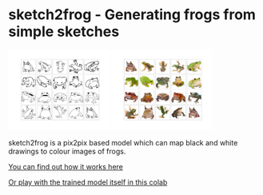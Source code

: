 # sketch2frog - Generating frogs from simple sketches

<div>
<img src="sketch2frog/reports/figures/hand_drawn_input.png" alt="frog sketches" width="40%"/>
<img src="sketch2frog/reports/figures/hand_preds_0.png" alt="generated frog images" width="40%"/>
</div>

sketch2frog is a pix2pix based model which can map black and white drawings to colour images of frogs.

[You can find out how it works here](https://github.com/yleneb/sketch2frog/blob/master/sketch2frog/reports/Report.ipynb)

[Or play with the trained model itself in this colab](https://colab.research.google.com/drive/1pl4wXsYgd79jVScqP5TdrBXsh7Me66ZE?usp=sharing)